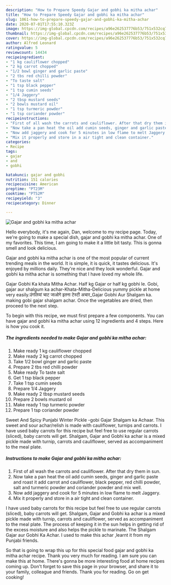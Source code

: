 ```yaml
---
description: "How to Prepare Speedy Gajar and gobhi ka mitha achar"
title: "How to Prepare Speedy Gajar and gobhi ka mitha achar"
slug: 1061-how-to-prepare-speedy-gajar-and-gobhi-ka-mitha-achar
date: 2020-07-01T17:55:10.323Z
image: https://img-global.cpcdn.com/recipes/a96e262537776b53/751x532cq70/gajar-and-gobhi-ka-mitha-achar-recipe-main-photo.jpg
thumbnail: https://img-global.cpcdn.com/recipes/a96e262537776b53/751x532cq70/gajar-and-gobhi-ka-mitha-achar-recipe-main-photo.jpg
cover: https://img-global.cpcdn.com/recipes/a96e262537776b53/751x532cq70/gajar-and-gobhi-ka-mitha-achar-recipe-main-photo.jpg
author: Alfred Leonard
ratingvalue: 5
reviewcount: 14434
recipeingredient:
- "1 kg cauliflower chopped"
- "2 kg carrot chopped"
- "1/2 bowl ginger and garlic paste"
- "2 tbs red chilli powder"
- "To taste salt"
- "1 tsp black pepper"
- "1 tsp cumin seeds"
- "1/4 Jaggery"
- "2 tbsp mustard seeds"
- "2 bowls mustard oil"
- "1 tsp turmeric powder"
- "1 tsp coriander powder"
recipeinstructions:
- "First of all wash the carrots and cauliflower. After that dry them in sun."
- "Now take a pan heat the oil add cumin seeds, ginger and garlic paste and roast it add carrot and cauliflower, black pepper, red chilli powder, salt and turmeric powder and coriander powder and mix well."
- "Now add jaggery and cook for 5 minutes in low flame to melt Jaggery."
- "Mix it properly and store in a air tight and clean container."
categories:
- Recipe
tags:
- gajar
- and
- gobhi

katakunci: gajar and gobhi 
nutrition: 151 calories
recipecuisine: American
preptime: "PT23M"
cooktime: "PT52M"
recipeyield: "3"
recipecategory: Dinner

---
```



![Gajar and gobhi ka mitha achar](https://img-global.cpcdn.com/recipes/a96e262537776b53/751x532cq70/gajar-and-gobhi-ka-mitha-achar-recipe-main-photo.jpg)

Hello everybody, it's me again, Dan, welcome to my recipe page. Today, we're going to make a special dish, gajar and gobhi ka mitha achar. One of my favorites. This time, I am going to make it a little bit tasty. This is gonna smell and look delicious.

Gajar and gobhi ka mitha achar is one of the most popular of current trending meals in the world. It is simple, it is quick, it tastes delicious. It's enjoyed by millions daily. They're nice and they look wonderful. Gajar and gobhi ka mitha achar is something that I have loved my whole life.

Gajar Gobhi Ka khata Mitha Achar. Half kg Gajar or half kg gobhi le. Gobi, gajar aur shalgum ka achar-Khata-Mitha-Delicious yummy pickle at home very easily.उंगलियां चाट जाओगे इतना टेस्टी अचार_Gajar Gobhi Aur Shalgam ka. making gobi gajar shalgam achar. Once the vegetables are dried, then proceed to the next step.


To begin with this recipe, we must first prepare a few components. You can have gajar and gobhi ka mitha achar using 12 ingredients and 4 steps. Here is how you cook it.

<!--inarticleads1-->

##### The ingredients needed to make Gajar and gobhi ka mitha achar:

1. Make ready 1 kg cauliflower chopped
1. Make ready 2 kg carrot chopped
1. Take 1/2 bowl ginger and garlic paste
1. Prepare 2 tbs red chilli powder
1. Make ready To taste salt
1. Get 1 tsp black pepper
1. Take 1 tsp cumin seeds
1. Prepare 1/4 Jaggery
1. Make ready 2 tbsp mustard seeds
1. Prepare 2 bowls mustard oil
1. Make ready 1 tsp turmeric powder
1. Prepare 1 tsp coriander powder


Sweet And Spicy Punjabi Winter Pickle -gobi Gajar Shalgam ka Achaar. This sweet and sour achar/relish is made with cauliflower, turnips and carrots. I have used baby carrots for this recipe but feel free to use regular carrots (sliced), baby carrots will get. Shalgam, Gajar and Gobhi ka achar is a mixed pickle made with turnip, carrots and cauliflower, served as accompaniment to the meal plate. 

<!--inarticleads2-->

##### Instructions to make Gajar and gobhi ka mitha achar:

1. First of all wash the carrots and cauliflower. After that dry them in sun.
1. Now take a pan heat the oil add cumin seeds, ginger and garlic paste and roast it add carrot and cauliflower, black pepper, red chilli powder, salt and turmeric powder and coriander powder and mix well.
1. Now add jaggery and cook for 5 minutes in low flame to melt Jaggery.
1. Mix it properly and store in a air tight and clean container.


I have used baby carrots for this recipe but feel free to use regular carrots (sliced), baby carrots will get. Shalgam, Gajar and Gobhi ka achar is a mixed pickle made with turnip, carrots and cauliflower, served as accompaniment to the meal plate. The process of keeping it in the sun helps in getting rid of the excess moisture and also helps the pickle to marinate. The Shalgam Gajar aur Gobhi Ka Achar. I used to make this achar ,learnt it from my Punjabi friends. 

So that is going to wrap this up for this special food gajar and gobhi ka mitha achar recipe. Thank you very much for reading. I am sure you can make this at home. There's gonna be more interesting food at home recipes coming up. Don't forget to save this page in your browser, and share it to your family, colleague and friends. Thank you for reading. Go on get cooking!
